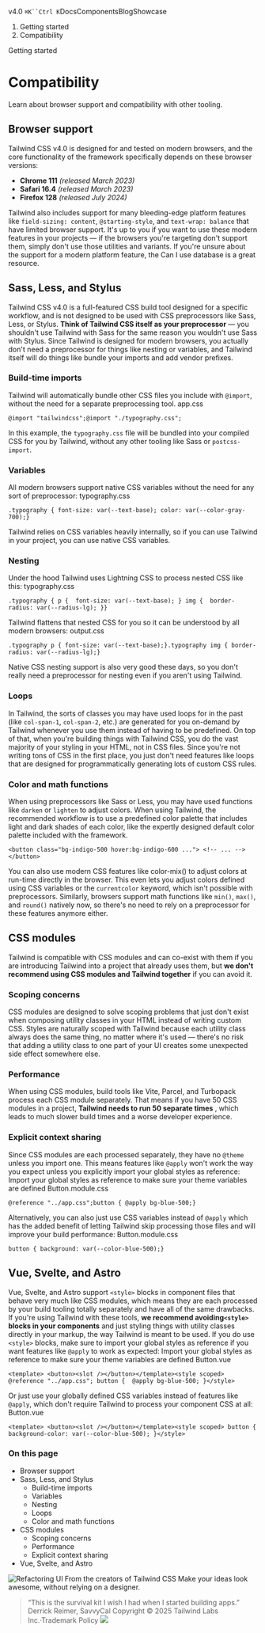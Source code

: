 v4.0
`⌘K``Ctrl K`DocsComponentsBlogShowcase
  1. Getting started
  2. Compatibility


Getting started
# Compatibility
Learn about browser support and compatibility with other tooling.
## Browser support
Tailwind CSS v4.0 is designed for and tested on modern browsers, and the core functionality of the framework specifically depends on these browser versions:
  * **Chrome 111** _(released March 2023)_
  * **Safari 16.4** _(released March 2023)_
  * **Firefox 128** _(released July 2024)_


Tailwind also includes support for many bleeding-edge platform features like `field-sizing: content`, `@starting-style`, and `text-wrap: balance` that have limited browser support. It's up to you if you want to use these modern features in your projects — if the browsers you're targeting don't support them, simply don't use those utilities and variants.
If you're unsure about the support for a modern platform feature, the Can I use database is a great resource.
## Sass, Less, and Stylus
Tailwind CSS v4.0 is a full-featured CSS build tool designed for a specific workflow, and is not designed to be used with CSS preprocessors like Sass, Less, or Stylus.
**Think of Tailwind CSS itself as your preprocessor** — you shouldn't use Tailwind with Sass for the same reason you wouldn't use Sass with Stylus.
Since Tailwind is designed for modern browsers, you actually don't need a preprocessor for things like nesting or variables, and Tailwind itself will do things like bundle your imports and add vendor prefixes.
### Build-time imports
Tailwind will automatically bundle other CSS files you include with `@import`, without the need for a separate preprocessing tool.
app.css
```
@import "tailwindcss";@import "./typography.css";
```

In this example, the `typography.css` file will be bundled into your compiled CSS for you by Tailwind, without any other tooling like Sass or `postcss-import`.
### Variables
All modern browsers support native CSS variables without the need for any sort of preprocessor:
typography.css
```
.typography { font-size: var(--text-base); color: var(--color-gray-700);}
```

Tailwind relies on CSS variables heavily internally, so if you can use Tailwind in your project, you can use native CSS variables.
### Nesting
Under the hood Tailwind uses Lightning CSS to process nested CSS like this:
typography.css
```
.typography { p {  font-size: var(--text-base); } img {  border-radius: var(--radius-lg); }}
```

Tailwind flattens that nested CSS for you so it can be understood by all modern browsers:
output.css
```
.typography p { font-size: var(--text-base);}.typography img { border-radius: var(--radius-lg);}
```

Native CSS nesting support is also very good these days, so you don't really need a preprocessor for nesting even if you aren't using Tailwind.
### Loops
In Tailwind, the sorts of classes you may have used loops for in the past (like `col-span-1`, `col-span-2`, etc.) are generated for you on-demand by Tailwind whenever you use them instead of having to be predefined.
On top of that, when you're building things with Tailwind CSS, you do the vast majority of your styling in your HTML, not in CSS files. Since you're not writing tons of CSS in the first place, you just don't need features like loops that are designed for programmatically generating lots of custom CSS rules.
### Color and math functions
When using preprocessors like Sass or Less, you may have used functions like `darken` or `lighten` to adjust colors.
When using Tailwind, the recommended workflow is to use a predefined color palette that includes light and dark shades of each color, like the expertly designed default color palette included with the framework.
```
<button class="bg-indigo-500 hover:bg-indigo-600 ..."> <!-- ... --></button>
```

You can also use modern CSS features like color-mix() to adjust colors at run-time directly in the browser. This even lets you adjust colors defined using CSS variables or the `currentcolor` keyword, which isn't possible with preprocessors.
Similarly, browsers support math functions like `min()`, `max()`, and `round()` natively now, so there's no need to rely on a preprocessor for these features anymore either.
## CSS modules
Tailwind is compatible with CSS modules and can co-exist with them if you are introducing Tailwind into a project that already uses them, but **we don't recommend using CSS modules and Tailwind together** if you can avoid it.
### Scoping concerns
CSS modules are designed to solve scoping problems that just don't exist when composing utility classes in your HTML instead of writing custom CSS.
Styles are naturally scoped with Tailwind because each utility class always does the same thing, no matter where it's used — there's no risk that adding a utility class to one part of your UI creates some unexpected side effect somewhere else.
### Performance
When using CSS modules, build tools like Vite, Parcel, and Turbopack process each CSS module separately. That means if you have 50 CSS modules in a project, **Tailwind needs to run 50 separate times** , which leads to much slower build times and a worse developer experience.
### Explicit context sharing
Since CSS modules are each processed separately, they have no `@theme` unless you import one.
This means features like `@apply` won't work the way you expect unless you explicitly import your global styles as reference:
Import your global styles as reference to make sure your theme variables are defined
Button.module.css
```
@reference "../app.css";button { @apply bg-blue-500;}
```

Alternatively, you can also just use CSS variables instead of `@apply` which has the added benefit of letting Tailwind skip processing those files and will improve your build performance:
Button.module.css
```
button { background: var(--color-blue-500);}
```

## Vue, Svelte, and Astro
Vue, Svelte, and Astro support `<style>` blocks in component files that behave very much like CSS modules, which means they are each processed by your build tooling totally separately and have all of the same drawbacks.
If you're using Tailwind with these tools, **we recommend avoiding`<style>` blocks in your components** and just styling things with utility classes directly in your markup, the way Tailwind is meant to be used.
If you do use `<style>` blocks, make sure to import your global styles as reference if you want features like `@apply` to work as expected:
Import your global styles as reference to make sure your theme variables are defined
Button.vue
```
<template> <button><slot /></button></template><style scoped> @reference "../app.css"; button {  @apply bg-blue-500; }</style>
```

Or just use your globally defined CSS variables instead of features like `@apply`, which don't require Tailwind to process your component CSS at all:
Button.vue
```
<template> <button><slot /></button></template><style scoped> button {  background-color: var(--color-blue-500); }</style>
```

### On this page
  * Browser support
  * Sass, Less, and Stylus
    * Build-time imports
    * Variables
    * Nesting
    * Loops
    * Color and math functions
  * CSS modules
    * Scoping concerns
    * Performance
    * Explicit context sharing
  * Vue, Svelte, and Astro


![Refactoring UI](https://tailwindcss.com/_next/image?url=%2F_next%2Fstatic%2Fmedia%2Fbook-promo.27d91093.png&w=256&q=75)
From the creators of Tailwind CSS
Make your ideas look awesome, without relying on a designer.
> “This is the survival kit I wish I had when I started building apps.”
> Derrick Reimer, SavvyCal
Copyright © 2025 Tailwind Labs Inc.·Trademark Policy
![](https://cdn.usefathom.com/?h=https%3A%2F%2Ftailwindcss.com&p=%2Fdocs%2Fcompatibility&r=&sid=PMFMDJGK&qs=%7B%7D&cid=23335934)
